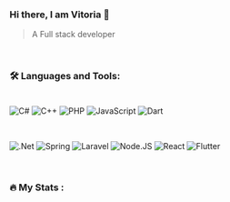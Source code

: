 ### Hi there, I am Vitoria 🤝

> A Full stack developer
<br />

### :hammer_and_wrench: Languages and Tools:<br/><br/>
![C#](https://img.shields.io/badge/-C%23-090909?style=for-the-badge&logo=c%23&logoColor=512BD4)
![C++](https://img.shields.io/badge/-C%2B%2B-090909?style=for-the-badge&logo=c%2B%2B&logoColor=00599C)
![PHP](https://img.shields.io/badge/-PHP-090909?style=for-the-badge&logo=PHP&logoColor=777BB4)
![JavaScript](https://img.shields.io/badge/-JavaScript-090909?style=for-the-badge&logo=JavaScript&logoColor=E9D54D)
![Dart](https://img.shields.io/badge/-Dart-090909?style=for-the-badge&logo=dart&logoColor=097CDB)

<br />

![.Net](https://img.shields.io/badge/-%2ENET-090909?style=for-the-badge&logo=%2ENET&logoColor=512BD4)
![Spring](https://img.shields.io/badge/-Spring-090909?style=for-the-badge&logo=spring&logoColor=6DB33F)
![Laravel](https://img.shields.io/badge/-Laravel-090909?style=for-the-badge&logo=Laravel&logoColor=FF2D20)
![Node.JS](https://img.shields.io/badge/-Node%2EJS-090909?style=for-the-badge&logo=Node%2EJS&logoColor=339933)
![React](https://img.shields.io/badge/-React-090909?style=for-the-badge&logo=React&logoColor=61DAFB)
![Flutter](https://img.shields.io/badge/-Flutter-090909?style=for-the-badge&logo=flutter&logoColor=02569B)

<br />

### :fire: My Stats :
<img align="center" src="https://github-readme-stats.vercel.app/api?username=mr-vitoria&theme=tokyonight&show_icons=true&hide_border=true" alt="" />      <img align="center" src="https://github-readme-stats.vercel.app/api/top-langs/?username=mr-vitoria&layout=compact&theme=tokyonight&hide_border=true" alt="" /> 

